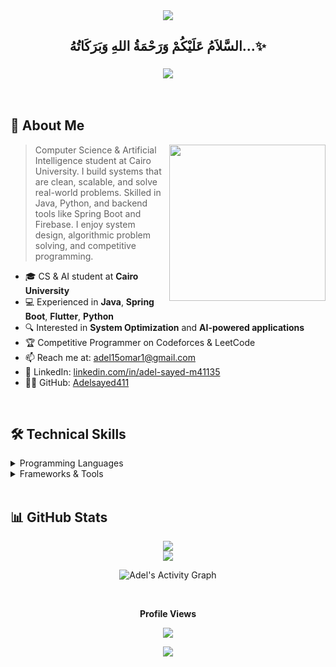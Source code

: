 
<div align="center">
  <img src="https://capsule-render.vercel.app/api?type=waving&color=gradient&height=200&section=header&text=Adel%20Sayed&fontSize=80&fontAlignY=35&animation=twinkling&fontColor=white" />
</div>

<div align='center'>

## <b>السَّلاَمُ عَلَيْكُمْ وَرَحْمَةُ اللهِ وَبَرَكَاتُهُ...✨</b>

</div>
<h3 align="center">
    <img src="https://readme-typing-svg.herokuapp.com/?font=Righteous&size=35&center=true&vCenter=true&width=500&height=70&duration=4000&lines=Hi+There!+👋;I'm+Adel+Sayed!;Computer+Science+Student;Backend+Developer;System+Design+Enthusiast" />
</h3>

<br/>

## 🚀 About Me

<picture> <img align="right" src="https://github.com/7oSkaaa/7oSkaaa/blob/main/Images/Right_Side.gif?raw=true" width = 250px></picture>

>  Computer Science & Artificial Intelligence student at Cairo University. I build systems that are clean, scalable, and solve real-world problems. Skilled in Java, Python, and backend tools like Spring Boot and Firebase. I enjoy system design, algorithmic problem solving, and competitive programming.

- 🎓 CS & AI student at **Cairo University**
- 💻 Experienced in **Java**, **Spring Boot**, **Flutter**, **Python**
- 🔍 Interested in **System Optimization** and **AI-powered applications**
- 🏆 Competitive Programmer on Codeforces & LeetCode
- 📫 Reach me at: [adel15omar1@gmail.com](mailto:adel15omar1@gmail.com)
- 💼 LinkedIn: [linkedin.com/in/adel-sayed-m41135](https://linkedin.com/in/adel-sayed-m41135)
- 🧑‍💻 GitHub: [Adelsayed411](https://github.com/Adelsayed411)

<br/>

## 🛠️ Technical Skills

<details>
<summary>Programming Languages</summary>
<br/>
<img src="https://img.shields.io/badge/Java-ED8B00?style=for-the-badge&logo=java&logoColor=white"/>
<img src="https://img.shields.io/badge/Python-3776AB?style=for-the-badge&logo=python&logoColor=white"/>
<img src="https://img.shields.io/badge/JavaScript-F7DF1E?style=for-the-badge&logo=javascript&logoColor=black"/>
<img src="https://img.shields.io/badge/C++-00599C?style=for-the-badge&logo=c%2B%2B&logoColor=white"/>
<img src="https://img.shields.io/badge/SQL-4479A1?style=for-the-badge&logo=mysql&logoColor=white"/>
<img src="https://img.shields.io/badge/HTML5-E34F26?style=for-the-badge&logo=html5&logoColor=white"/>
<img src="https://img.shields.io/badge/CSS3-1572B6?style=for-the-badge&logo=css3&logoColor=white"/>
</details>

<details>
<summary>Frameworks & Tools</summary>
<br/>
<img src="https://img.shields.io/badge/Spring_Boot-6DB33F?style=for-the-badge&logo=spring-boot&logoColor=white"/>
<img src="https://img.shields.io/badge/Flutter-02569B?style=for-the-badge&logo=flutter&logoColor=white"/>
<img src="https://img.shields.io/badge/Firebase-FFCA28?style=for-the-badge&logo=firebase&logoColor=white"/>
<img src="https://img.shields.io/badge/Git-F05032?style=for-the-badge&logo=git&logoColor=white"/>
<img src="https://img.shields.io/badge/GitHub-181717?style=for-the-badge&logo=github&logoColor=white"/>
<img src="https://img.shields.io/badge/Postman-FF6C37?style=for-the-badge&logo=postman&logoColor=white"/>
</details>

<br/>

## 📊 GitHub Stats

<p align="center">
  <img src="https://github-readme-streak-stats.herokuapp.com/?user=Adelsayed411&theme=radical&hide_border=true" />
  <br/>
  <img src="https://github-readme-stats.vercel.app/api?username=Adelsayed411&show_icons=true&theme=radical&hide_border=true" />
</p>

<p align="center">
  <img src="https://github-readme-activity-graph.vercel.app/graph?username=Adelsayed411&bg_color=141321&color=ffffff&line=00c7ff&point=ffffff&area=true&hide_border=true" alt="Adel's Activity Graph" />
</p>

<div align="center">
  <br/><p><b>Profile Views</b></p>  
  <p>
    <img src="https://profile-counter.glitch.me/Adelsayed411/count.svg" />
  </p>
</div>

<div align="center">
  <img src="https://capsule-render.vercel.app/api?type=waving&color=gradient&height=100&section=footer"/>
</div>
